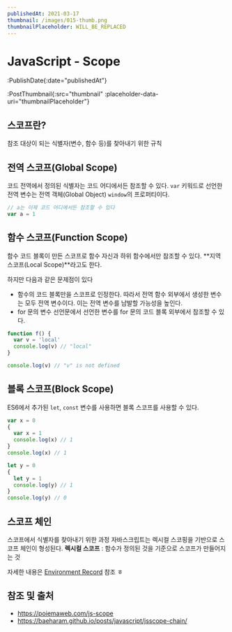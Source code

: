 ```yaml
---
publishedAt: 2021-03-17
thumbnail: /images/015-thumb.png
thumbnailPlaceholder: WILL_BE_REPLACED
---
```


# JavaScript - Scope

:PublishDate{:date="publishedAt"}

:PostThumbnail{:src="thumbnail" :placeholder-data-uri="thumbnailPlaceholder"}

## 스코프란?

참조 대상이 되는 식별자(변수, 함수 등)를 찾아내기 위한 규칙

## 전역 스코프(Global Scope)

코드 전역에서 정의된 식별자는 코드 어디에서든 참조할 수 있다.
`var` 키워드로 선언한 전역 변수는 전역 객체(Global Object) `window`의 프로퍼티이다.

```javascript
// a는 이제 코드 어디에서든 참조할 수 있다
var a = 1
```

## 함수 스코프(Function Scope)

함수 코드 블록이 만든 스코프로 함수 자신과 하위 함수에서만 참조할 수 있다.
**지역 스코프(Local Scope)**라고도 한다.

하지만 다음과 같은 문제점이 있다

- 함수의 코드 블록만을 스코프로 인정한다. 따라서 전역 함수 외부에서 생성한 변수는 모두 전역 변수이다. 이는 전역 변수를 남발할 가능성을 높인다.
- for 문의 변수 선언문에서 선언한 변수를 for 문의 코드 블록 외부에서 참조할 수 있다.

```js
function f() {
  var v = 'local'
  console.log(v) // "local"
}

console.log(v) // "v" is not defined
```

## 블록 스코프(Block Scope)

ES6에서 추가된 `let`, `const` 변수를 사용하면 블록 스코프를 사용할 수 있다.

```js
var x = 0
{
  var x = 1
  console.log(x) // 1
}
console.log(x) // 1

let y = 0
{
  let y = 1
  console.log(y) // 1
}
console.log(y) // 0
```

## 스코프 체인

스코프에서 식별자를 찾아내기 위한 과정
자바스크립트는 렉시컬 스코핑을 기반으로 스코프 체인이 형성된다.
**렉시컬 스코프** : 함수가 정의된 것을 기준으로 스코프가 만들어지는 것

자세한 내용은 [Environment Record](/blog/023-environment-record) 참조 ㅎ

## 참조 및 출처

- https://poiemaweb.com/js-scope
- https://baeharam.github.io/posts/javascript/jsscope-chain/
